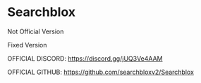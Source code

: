 # Searchblox

Not Official Version

Fixed Version

OFFICIAL DISCORD: https://discord.gg/jUQ3Ve4AAM

OFFICIAL GITHUB: https://github.com/searchbloxv2/Searchblox
